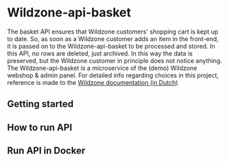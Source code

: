 # Wildzone-api-basket

The basket API ensures that Wildzone customers' shopping cart is kept up to date. So, as soon as a Wildzone customer adds an item in the front-end, it is passed on to the Wildzone-api-basket to be processed and stored. In this API, no rows are deleted, just archived. In this way the data is preserved, but the Wildzone customer in principle does not notice anything. The Wildzone-api-basket is a microservice of the (demo) Wildzone webshop & admin panel. For detailed info regarding choices in this project, reference is made to the <a href="https://github.com/S3-IP-Jules-Houben-Fontys/Wildzone-documentation">Wildzone documentation (in Dutch)</a>

<h2 id="start">Getting started</h2>

<h2 id="run">How to run API</h2>

<h2 id="docker">Run API in Docker</h2>

